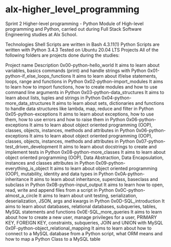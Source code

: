 # alx-higher_level_programming
Sprint 2
Higher-level programming - Python
Module of High-level programming and Python, carried out during Full Stack Software Engineering studies at Alx School.

Technologies
Shell Scripts are written in Bash 4.3.11(1)
Python Scripts are written with Python 3.4.3
Tested on Ubuntu 20.04 LTS
Projects
All of the following folders are projects done during the studies:

Project name	Description
0x00-python-hello_world	It aims to learn about variables, basics commands (print) and handle strings with Python
0x01-python-if_else_loops_functions	It aims to learn about if/else statements, loops, range and functions in Python
0x02-python-import_modules	It aims to learn how to import functions, how to create modules and how to use command line arguments in Python
0x03-python-data_structures	It aims to learn about lists, tuples and strings in Python
0x04-python-more_data_structures	It aims to learn about sets, dictionaries and functions to handle data structures like lambda, map, reduce and filter in Python
0x05-python-exceptions	It aims to learn about exceptions, how to use them, how to use errors and how to raise them in Python
0x06-python-exceptions	It aims to learn about object oriented programming (OOP), classes, objects, instances, methods and attributes in Python
0x06-python-exceptions	It aims to learn about object oriented programming (OOP), classes, objects, instances, methods and attributes in Python
0x07-python-test_driven_development	It aims to learn about docstrings to create and implement tests in Python
0x08-python-more_classes	It aims to learn about object oriented programming (OOP), Data Abstraction, Data Encapsulation, instances and classes attributes in Python
0x09-python-everything_is_object	It aims to learn about object oriented programming (OOP), mutability, identity and data types in Python
0x0A-python-inheritance	It aims to learn about inheritance, superclass, baseclass and subclass in Python
0x0B-python-input_output	It aims to learn how to open, read, write and append files from a script in Python
0x0C-python-almost_a_circle	It aims to learn about unit testing, serialization, deserialization, JSON, args and kwargs in Python
0x0D-SQL_introduction	It aims to learn about databases, relational databases, subqueries, tables, MySQL statements and functions
0x0E-SQL_more_queries	It aims to learn about how to create a new user, manage privileges for a user, PRIMARY KEY, FOREIGN KEY, constraints, subqueries, JOIN and UNION with MySQL
0x0F-python-object_relational_mapping	It aims to learn about how to connect to a MySQL database from a Python script, what ORM means and how to map a Python Class to a MySQL table
